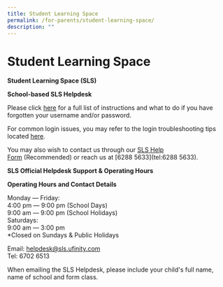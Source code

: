 ```yaml
---
title: Student Learning Space
permalink: /for-parents/student-learning-space/
description: ""
---
```

# **Student Learning Space**

**Student Learning Space (SLS)**  

**School-based SLS Helpdesk**

Please click [here](/files/How%20to%20reset%20SLS%20password.pdf) for a full list of instructions and what to do if you have forgotten your username and/or password.   

For common login issues, you may refer to the login troubleshooting tips located [here](https://static.learning.moe.edu.sg/UserGuide/login-troubleshooting.html).

You may also wish to contact us through our [SLS Help Form](https://docs.google.com/forms/d/e/1FAIpQLScRLUPDccsYpVaYT6mTwRlGysGkvvEnPW36ajslbFE5gb2XQw/viewform) (Recommended) or reach us at [6288 5633](tel:6288 5633).


**SLS Official Helpdesk Support & Operating Hours**

**Operating Hours and Contact Details**

Monday ― Friday:  
4:00 pm ― 9:00 pm (School Days)  
9:00 am ― 9:00 pm (School Holidays)  
Saturdays:  
9:00 am ― 3:00 pm  
\*Closed on Sundays & Public Holidays  

Email: [helpdesk@sls.ufinity.com](mailto:helpdesk@sls.ufinity.com)  
Tel: 6702 6513

When emailing the SLS Helpdesk, please include your child's full name, name of school and form class.
